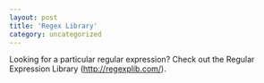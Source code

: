 ```yaml
---
layout: post
title: 'Regex Library'
category: uncategorized
---
```


Looking for a particular regular expression?  Check out the Regular Expression Library (<a href="http://regexplib.com/">http://regexplib.com/</a>).
<br />
